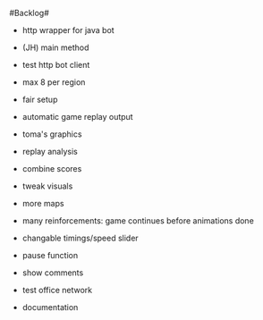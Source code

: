 #Backlog#

* http wrapper for java bot
* (JH) main method
* test http bot client
* max 8 per region
* fair setup
* automatic game replay output
* toma's graphics

* replay analysis
* combine scores
* tweak visuals
* more maps
* many reinforcements: game continues before animations done
* changable timings/speed slider
* pause function
* show comments
* test office network
* documentation